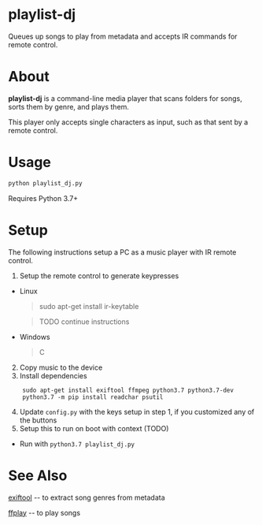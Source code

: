 # playlist-dj
Queues up songs to play from metadata and accepts IR commands for remote control.

# About
**playlist-dj** is a command-line media player that scans folders for songs, sorts them by genre, and plays them.

This player only accepts single characters as input, such as that sent by a remote control.

# Usage
```bash
python playlist_dj.py
```

Requires Python 3.7+

# Setup
The following instructions setup a PC as a music player with IR remote control.

1. Setup the remote control to generate keypresses
- Linux
  > sudo apt-get install ir-keytable
          
  > TODO continue instructions
- Windows
  > C
2. Copy music to the device
3. Install dependencies
```
    sudo apt-get install exiftool ffmpeg python3.7 python3.7-dev
    python3.7 -m pip install readchar psutil
```
4. Update `config.py` with the keys setup in step 1, if you customized any of the buttons
5. Setup this to run on boot with context (TODO)
- Run with `python3.7 playlist_dj.py`

# See Also
[exiftool](https://exiftool.org/) -- to extract song genres from metadata

[ffplay](https://ffmpeg.org/ffplay.html) -- to play songs